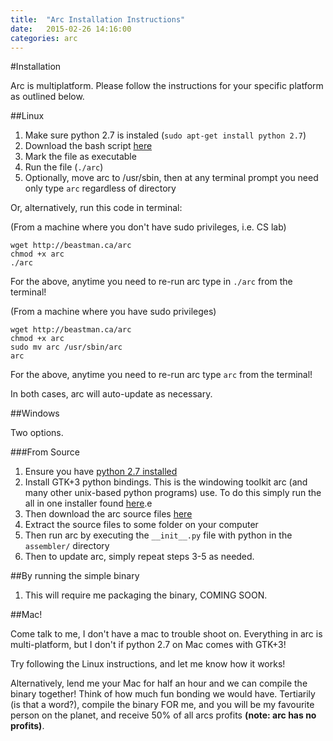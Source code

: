 ```yaml
---
title:  "Arc Installation Instructions"
date:   2015-02-26 14:16:00
categories: arc
---
```


#Installation

Arc is multiplatform. Please follow the instructions for your specific platform as outlined below.

##Linux

1. Make sure python 2.7 is instaled (`sudo apt-get install python 2.7`)
2. Download the bash script [here](/arc)
3. Mark the file as executable
4. Run the file (`./arc`)
5. Optionally, move arc to /usr/sbin, then at any terminal prompt you need only type `arc` regardless of directory

Or, alternatively, run this code in terminal:

(From a machine where you don't have sudo privileges, i.e. CS lab)
```
wget http://beastman.ca/arc
chmod +x arc
./arc
```
For the above, anytime you need to re-run arc type in `./arc` from the terminal!

(From a machine where you have sudo privileges)
```
wget http://beastman.ca/arc
chmod +x arc
sudo mv arc /usr/sbin/arc
arc
```
For the above, anytime you need to re-run arc type `arc` from the terminal!

In both cases, arc will auto-update as necessary.

##Windows

Two options.

###From Source

1. Ensure you have [python 2.7 installed](https://www.python.org/download/releases/2.7/)
2. Install GTK+3 python bindings. This is the windowing toolkit arc (and many other unix-based python programs) use. To do this simply run the all in one installer found [here](http://sourceforge.net/projects/pygobjectwin32/files/pygi-aio-3.14.0_rev10-setup.exe/download).e
3. Then download the arc source files [here](/arc.zip)
4. Extract the source files to some folder on your computer
5. Then run arc by executing the `__init__.py` file with python in the `assembler/` directory
6. Then to update arc, simply repeat steps 3-5 as needed.

##By running the simple binary

1. This will require me packaging the binary, COMING SOON.

##Mac!

Come talk to me, I don't have a mac to trouble shoot on. Everything in arc is multi-platform, but I don't if python 2.7 on Mac comes with GTK+3!

Try following the Linux instructions, and let me know how it works!

Alternatively, lend me your Mac for half an hour and we can compile the binary together! Think of how much fun bonding we would have.
Tertiarily (is that a word?), compile the binary FOR me, and you will be my favourite person on the planet, and receive 50% of all arcs profits **(note: arc has no profits)**.
